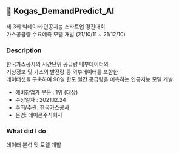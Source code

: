 ## 🔌 Kogas_DemandPredict_AI

제 3회 빅데이터·인공지능 스타트업 경진대회 <br/>
가스공급량 수요예측 모델 개발 (21/10/11 ~ 21/12/10)<br/>


### Description

한국가스공사의 시간단위 공급량 내부데이터와 <br/>
기상정보 및 가스외 발전량 등 외부데이터를 포함한 <br/>
데이터셋을 구축하여 90일 한도 일간 공급량을 예측하는 인공지능 모델 개발

- 예비창업가 부문 : 1위 (대상)<br/>
- 수상일자 : 2021.12.24<br/>
- 주최/주관: 한국가스공사<br/>
- 운영: 데이콘주식회사


### What did I do

데이터 분석 및 모델 개발 

